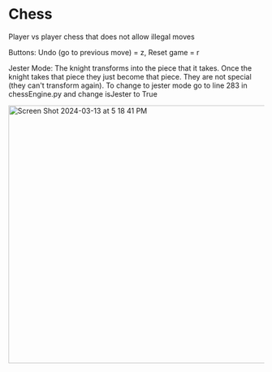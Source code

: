 # Chess
Player vs player chess that does not allow illegal moves

Buttons: Undo (go to previous move) = z, Reset game = r

Jester Mode: The knight transforms into the piece that it takes. Once the knight takes that piece they just become that piece. They are not special (they can't transform again). To change to jester mode go to line 283 in chessEngine.py and change isJester to True

<img width="508" alt="Screen Shot 2024-03-13 at 5 18 41 PM" src="https://github.com/adamchouman/chess/assets/113289395/7e7ed84c-1962-4d74-8720-382c611646f6">

